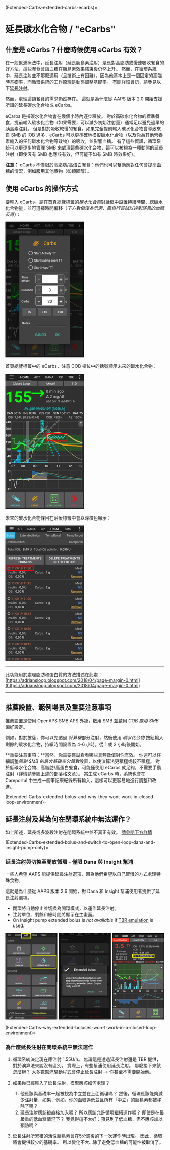 (Extended-Carbs-extended-carbs-ecarbs)=
# 延長碳水化合物 / "eCarbs"

## 什麼是 eCarbs？什麼時候使用 eCarbs 有效？

在一般幫浦療法中，延長注射（延長胰島素注射）是應對高脂肪或慢速吸收餐食的好方法，這些餐食會讓血糖在胰島素效果結束後仍然上升。 然而，在循環系統中，延長注射並不那麼適用（且技術上有困難），因為他基本上是一個固定的高臨時基礎率，而循環系統的工作原理是動態調整基礎率。 有關詳細資訊，請參見以下[延長注射](#extended-bolus-and-why-they-wont-work-in-closed-loop-environment)。

然而，處理這類餐食的需求仍然存在。 這就是為什麼從 AAPS 版本 2.0 開始支援所謂的延長碳水化合物或 eCarbs。

eCarbs 是指碳水化合物會在幾個小時內逐步釋放。 對於高碳水化合物的標準餐食，提前輸入碳水化合物（如果需要，可以減少初始注射量）通常足以避免過早的胰島素注射。  但是對於吸收較慢的餐食，如果完全提前輸入碳水化合物會導致來自 SMB 的 IOB 過多，eCarbs 可以更準確地模擬碳水化合物（以及你為其他營養素輸入的任何碳水化合物等效物）的吸收，並影響血糖。 有了這些資訊，循環系統可以更逐步地管理 SMB 來處理這些碳水化合物，這可以被視為一種動態的延長注射（即使沒有 SMB 也應該有效，但可能不如有 SMB 時效果好）。

**注意：** eCarbs 不僅限於高脂肪/高蛋白餐食：他們也可以幫助應對任何會提高血糖的情況，例如服用其他藥物（如類固醇）。

## 使用 eCarbs 的操作方式

要輸入 eCarbs，請在首頁總覽標籤的*碳水化合物*對話框中設置持續時間、總碳水化合物量，並可選擇時間偏移（*下方數值僅為示例，需自行嘗試以達到滿意的血糖反應*）：

![輸入碳水化合物](../images/eCarbs_Dialog.png)

首頁總覽標籤中的 eCarbs，注意 COB 欄位中的括號顯示未來的碳水化合物：

![圖表中的 eCarbs](../images/eCarbs_Graph.png)

未來的碳水化合物條目在治療標籤中會以深橙色顯示：

![治療標籤中顯示的未來 eCarbs](../images/eCarbs_Treatment.png)

______________________________________________________________________

此功能用於處理脂肪和蛋白質的方法描述在此處：[https://adriansloop.blogspot.com/2018/04/page-margin-0.html](https://adriansloop.blogspot.com/2018/04/page-margin-0.html)

______________________________________________________________________

## 推薦設置、範例場景及重要注意事項

推薦設置是使用 OpenAPS SMB APS 外掛，啟用 SMB 並啟用 *COB 啟用 SMB* 偏好設定。

例如，對於披薩，你可以先透過 *計算機*部分注射，然後使用 *碳水化合物* 按鈕輸入剩餘的碳水化合物，持續時間設置為 4-6 小時，從 1 或 2 小時後開始。

**重要注意事項：**當然，你需要嘗試看看哪些具體數值對你有效。 你還可以仔細調整*限制 SMB 的最大基礎率分鐘數*設置，以使演算法更積極或較不積極。 對於低碳水化合物、高脂肪/高蛋白餐食，可能僅使用 eCarbs 就足夠，不需要手動注射（詳情請參閱上述的部落格文章）。 當生成 eCarbs 時，系統也會在 Careportal 中生成一個筆記來紀錄所有輸入，這樣可以更容易地進行調整和改進。

(Extended-Carbs-extended-bolus-and-why-they-wont-work-in-closed-loop-environment)=
## 延長注射及其為何在閉環系統中無法運作？

如上所述，延長或多波段注射在閉環系統中並不真正有效。 [請參閱下方詳情](#why-extended-boluses-wont-work-in-a-closed-loop-environment)

(Extended-Carbs-extended-bolus-and-switch-to-open-loop-dana-and-insight-pump-only)=
### 延長注射與切換至開放循環 - 僅限 Dana 與 Insight 幫浦

一些人希望 AAPS 能提供延長注射選項，因為他們希望以自己習慣的方式處理特殊食物。

這就是為什麼從 AAPS 版本 2.6 開始，對 Dana 和 Insight 幫浦使用者提供了延長注射選項。

- 閉環將自動停止並切換為開環模式，以運作延長注射。
- 注射單位、剩餘和總時間將顯示在主畫面。
- On Insight pump extended bolus is *not available* if [TBR emulation](#Accu-Chek-Insight-Pump-settings-in-aaps) is used.

![AAPS 2.6 中的延長注射](../images/ExtendedBolus2_6.png)

(Extended-Carbs-why-extended-boluses-won-t-work-in-a-closed-loop-environment)=
### 為什麼延長注射在閉環系統中無法運作

1. 循環系統決定現在應注射 1.55U/h。 無論這是透過延長注射還是 TBR 提供，對於演算法來說沒有區別。 實際上，有些幫浦使用延長注射。 那麼接下來該怎麼辦？ 大多數幫浦驅動程式會停止延長注射——> 你甚至不需要開始他。

2. 如果你已經輸入了延長注射，模型應該如何處理？

   1. 他應該與基礎率一起被視為中立並在上面循環嗎？ 然後，循環應該能夠減少注射量，如果，例如，你的血糖過低並且所有「中立」的胰島素都被移除了嗎？
   2. 延長注射應該被直接加入嗎？ 所以應該允許循環繼續運作嗎？ 即使是在最嚴重的低血糖情況下？ 我覺得這不太好：預見到了低血糖，但不應該加以預防嗎？

3. 延長注射所累積的活性胰島素會在5分鐘後的下一次運作時出現。 因此，循環將會提供較少的基礎率。 所以變化不大...除了避免低血糖的可能性被取消了。
